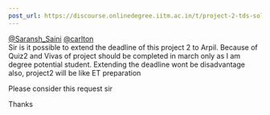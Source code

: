 ```yaml
---
post_url: https://discourse.onlinedegree.iitm.ac.in/t/project-2-tds-solver-discussion-thread/169029/36
---
```

[@Saransh\_Saini](/u/saransh_saini) [@carlton](/u/carlton)  
Sir is it possible to extend the deadline of this project 2 to Arpil. Because of Quiz2 and Vivas of project should be completed in march only as I am degree potential student. Extending the deadline wont be disadvantage also, project2 will be like ET preparation

Please consider this request sir

Thanks